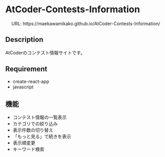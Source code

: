 # AtCoder-Contests-Information

<p align='center'>URL:  https://maekawamikako.github.io/AtCoder-Contests-Information/ </p>

## Description
AtCoderのコンテスト情報サイトです。

## Requirement
- create-react-app
- javascript

## 機能
- コンテスト情報の一覧表示
- カテゴリでの絞り込み
- 表示件数の切り替え
- 「もっと見る」で続きを表示
- 表示順変更
- キーワード検索